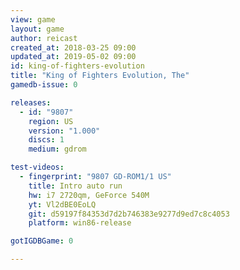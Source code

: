 ```yaml
---
view: game
layout: game
author: reicast
created_at: 2018-03-25 09:00
updated_at: 2019-05-02 09:00
id: king-of-fighters-evolution
title: "King of Fighters Evolution, The"
gamedb-issue: 0

releases:
  - id: "9807"
    region: US
    version: "1.000"
    discs: 1
    medium: gdrom

test-videos:
  - fingerprint: "9807 GD-ROM1/1 US"
    title: Intro auto run
    hw: i7 2720qm, GeForce 540M
    yt: Vl2dBE0EoLQ
    git: d59197f84353d7d2b746383e9277d9ed7c8c4053
    platform: win86-release

gotIGDBGame: 0

---
```

